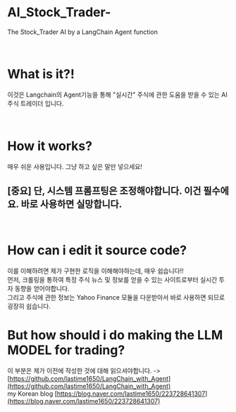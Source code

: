 # AI_Stock_Trader-
The Stock_Trader AI by a LangChain Agent function

<br>

# What is it?!
이것은 Langchain의 Agent기능을 통해 "실시간" 주식에 관한 도움을 받을 수 있는 AI 주식 트레이더 입니다.

<br>

# How it works? 
매우 쉬운 사용입니다. 그냥 하고 싶은 말만 넣으세요! <br>
## [중요] 단, 시스템 프롬프팅은 조정해야합니다. 이건 필수에요. 바로 사용하면 실망합니다.

<br>

# How can i edit it source code?
이를 이해하려면 제가 구현한 로직을 이해해야하는데, 매우 쉽습니다!!<br>
먼저, 크롤링을 통하여 특정 주식 뉴스 및 정보를 얻을 수 있는 사이트로부터 실시간 투자 동향을 얻어야합니다. <br>
그리고 주식에 관한 정보는 Yahoo Finance 모듈을 다운받아서 바로 사용하면 되므로 굉장히 쉽습니다. <br>

# But how should i do making the LLM MODEL for trading? 
이 부분은 제가 이전에 작성한 것에 대해 읽으셔야합니다. -> [https://github.com/lastime1650/LangChain_with_Agent](https://github.com/lastime1650/LangChain_with_Agent)<br>
my Korean blog [https://blog.naver.com/lastime1650/223728641307](https://blog.naver.com/lastime1650/223728641307)
